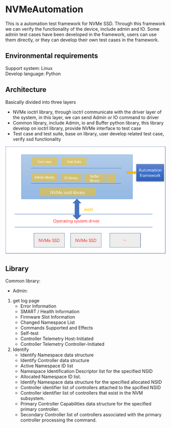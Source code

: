 # NVMeAutomation
This is a automation test framework for NVMe SSD. Through this framework we can verify the functionality of the device, include admin and IO.
Some admin test cases have been developed in the framework, users can use them directly, or they can develop their own test cases in the framework.

## Environmental requirements
Support system: Linux<br>
Develop language: Python<br>

## Architecture
Basically divided into three layers<br>
* NVMe ioctrl library, through ioctrl communicate with the driver layer of the system, in this layer, we can send Admin or IO command to driver
* Common library, include Admin, io and Buffer python library, this library develop on ioctrl library, provide NVMe interface to test case
* Test case and test suite, base on library, user develop related test case, verify ssd functionality

 ![Architecture](/images/Architecture.png)
 
 ## Library
 Common library:<br>
 * Admin:<br>
 1. get log page<br>
    * Error Information<br>
    * SMART / Health Information<br>
    * Firmware Slot Information<br>
    * Changed Namespace List<br>
    * Commands Supported and Effects<br>
    * Self-test<br>
    * Controller Telemetry Host-Initiated<br>
    * Controller Telemetry Controller-Initiated <br>
 2. Identify<br>
    * Identify Namespace data structure<br>
    * Identify Controller data structure<br>
    * Active Namespace ID list<br>
    * Namespace Identification Descriptor list for the specified NSID<br>
    * Allocated Namespace ID list.<br>
    * Identify Namespace data structure for the specified allocated NSID<br>
    * Controller identifier list of controllers attached to the spcified NSID<br>
    * Controller identifier list of controllers that exist in the NVM subsystem.<br>
    * Primary Controller Capabilities data structure for the specified primary controller.<br>
    * Secondary Controller list of controllers associated with the primary controller processing the command.<br>
